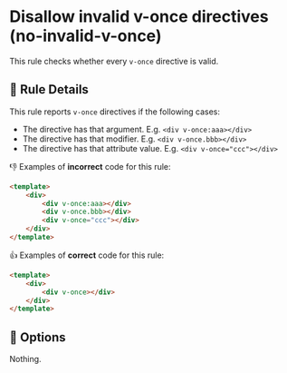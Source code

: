 # Disallow invalid v-once directives (no-invalid-v-once)

This rule checks whether every `v-once` directive is valid.

## 📖 Rule Details

This rule reports `v-once` directives if the following cases:

- The directive has that argument. E.g. `<div v-once:aaa></div>`
- The directive has that modifier. E.g. `<div v-once.bbb></div>`
- The directive has that attribute value. E.g. `<div v-once="ccc"></div>`

👎 Examples of **incorrect** code for this rule:

```html
<template>
    <div>
        <div v-once:aaa></div>
        <div v-once.bbb></div>
        <div v-once="ccc"></div>
    </div>
</template>
```

👍 Examples of **correct** code for this rule:

```html
<template>
    <div>
        <div v-once></div>
    </div>
</template>
```

## 🔧 Options

Nothing.
